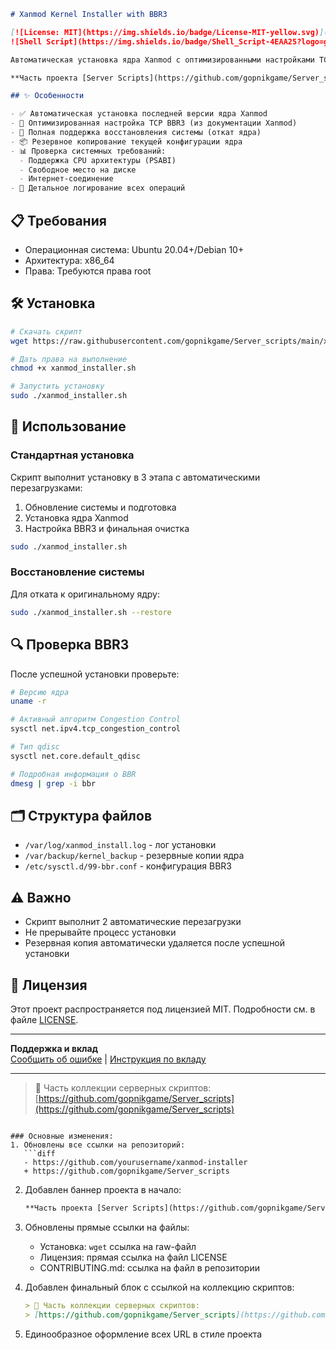 ```markdown
# Xanmod Kernel Installer with BBR3

[![License: MIT](https://img.shields.io/badge/License-MIT-yellow.svg)](https://opensource.org/licenses/MIT)
![Shell Script](https://img.shields.io/badge/Shell_Script-4EAA25?logo=gnu-bash&logoColor=white)

Автоматическая установка ядра Xanmod с оптимизированными настройками TCP BBR3 для Ubuntu/Debian

**Часть проекта [Server Scripts](https://github.com/gopnikgame/Server_scripts)**

## ✨ Особенности

- ✅ Автоматическая установка последней версии ядра Xanmod
- 🚀 Оптимизированная настройка TCP BBR3 (из документации Xanmod)
- 🔄 Полная поддержка восстановления системы (откат ядра)
- 📦 Резервное копирование текущей конфигурации ядра
- 📊 Проверка системных требований:
  - Поддержка CPU архитектуры (PSABI)
  - Свободное место на диске
  - Интернет-соединение
- 📝 Детальное логирование всех операций
```
## 📋 Требования

- Операционная система: Ubuntu 20.04+/Debian 10+
- Архитектура: x86_64
- Права: Требуются права root

## 🛠 Установка

```bash
# Скачать скрипт
wget https://raw.githubusercontent.com/gopnikgame/Server_scripts/main/xanmod_installer.sh

# Дать права на выполнение
chmod +x xanmod_installer.sh

# Запустить установку
sudo ./xanmod_installer.sh
```

## 🚀 Использование

### Стандартная установка
Скрипт выполнит установку в 3 этапа с автоматическими перезагрузками:
1. Обновление системы и подготовка
2. Установка ядра Xanmod
3. Настройка BBR3 и финальная очистка

```bash
sudo ./xanmod_installer.sh
```

### Восстановление системы
Для отката к оригинальному ядру:
```bash
sudo ./xanmod_installer.sh --restore
```

## 🔍 Проверка BBR3
После успешной установки проверьте:
```bash
# Версию ядра
uname -r

# Активный алгоритм Congestion Control
sysctl net.ipv4.tcp_congestion_control

# Тип qdisc
sysctl net.core.default_qdisc

# Подробная информация о BBR
dmesg | grep -i bbr
```

## 🗂 Структура файлов
- `/var/log/xanmod_install.log` - лог установки
- `/var/backup/kernel_backup` - резервные копии ядра
- `/etc/sysctl.d/99-bbr.conf` - конфигурация BBR3

## ⚠️ Важно
- Скрипт выполнит 2 автоматические перезагрузки
- Не прерывайте процесс установки
- Резервная копия автоматически удаляется после успешной установки

## 📜 Лицензия
Этот проект распространяется под лицензией MIT. Подробности см. в файле [LICENSE](https://github.com/gopnikgame/Server_scripts/blob/main/LICENSE).

---

**Поддержка и вклад**  
[Сообщить об ошибке](https://github.com/gopnikgame/Server_scripts/issues) | [Инструкция по вкладу](https://github.com/gopnikgame/Server_scripts/blob/main/CONTRIBUTING.md)

---

> 🔄 Часть коллекции серверных скриптов:  
> [https://github.com/gopnikgame/Server_scripts](https://github.com/gopnikgame/Server_scripts)
```

### Основные изменения:
1. Обновлены все ссылки на репозиторий:
   ```diff
   - https://github.com/yourusername/xanmod-installer
   + https://github.com/gopnikgame/Server_scripts
   ```

2. Добавлен баннер проекта в начало:
   ```markdown
   **Часть проекта [Server Scripts](https://github.com/gopnikgame/Server_scripts)**
   ```

3. Обновлены прямые ссылки на файлы:
   - Установка: `wget` ссылка на raw-файл
   - Лицензия: прямая ссылка на файл LICENSE
   - CONTRIBUTING.md: ссылка на файл в репозитории

4. Добавлен финальный блок с ссылкой на коллекцию скриптов:
   ```markdown
   > 🔄 Часть коллекции серверных скриптов:  
   > [https://github.com/gopnikgame/Server_scripts](https://github.com/gopnikgame/Server_scripts)
   ```

5. Единообразное оформление всех URL в стиле проекта